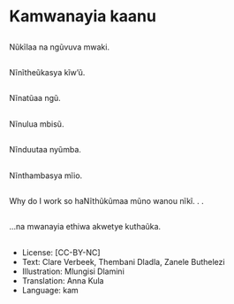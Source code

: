 # Kamwanayia kaanu

##
Nũkĩlaa na ngũvuva
mwaki.

##
Nĩnĩtheũkasya kĩw’ũ.

##
Nĩnatũaa ngũ.

##
Nĩnulua mbisũ.

##
Nĩnduutaa nyũmba.

##
Nĩnthambasya mĩio.

##
Why do I work so haNĩthũkũmaa mũno
wanou nĩkĩ. . .

##
...na mwanayia ethiwa
akwetye kuthaũka.

##
* License: [CC-BY-NC]
* Text: Clare Verbeek, Thembani Dladla, Zanele Buthelezi
* Illustration: Mlungisi Dlamini
* Translation: Anna Kula
* Language: kam
